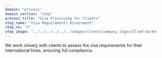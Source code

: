 ```yaml
---
domain: "process"
domain_section: "step"
process_title: "Visa Processing for Clients"
step_name: "Visa Requirements Assessment"
step_no: "1"
step_image: "../../../../../../images/client/company_logo/allied-marketing.png"
---
```


We work closely with clients to assess the visa requirements for their international hires, ensuring full compliance.
